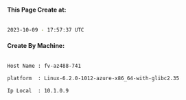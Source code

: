 
   
#### This Page Create at:

```bash

2023-10-09 - 17:57:37 UTC

```

#### Create By Machine:

```bash

Host Name : fv-az488-741

platform  : Linux-6.2.0-1012-azure-x86_64-with-glibc2.35

Ip Local  : 10.1.0.9

```

